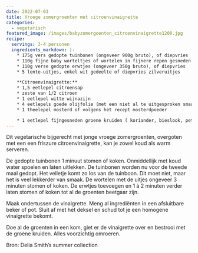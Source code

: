 ```yaml
---
date: 2022-07-03
title: Vroege zomergroenten met citroenvinaigrette
categories:
  - vegetarisch
featured_image: /images/babyzomergoenten_citroenvinaigrette1200.jpg
recipe:
  servings: 3-4 personen
  ingredients_markdown: |-
    * 175g vers gedopte tuinbonen (ongeveer 900g bruto), of diepvries
    * 110g fijne baby worteltjes of wortelen in fijnere repen gesneden
    * 110g verse gedopte erwtjes (ongeveer 350g bruto), of diepvries    * 5 lente-uitjes, enkel wit gedeelte of diepvries zilveruitjes

    **Citroenvinaigrette:**
    * 1,5 eetlepel citroensap
    * zeste van 1/2 citroen
    * 1 eetlepel witte wijnazijn
    * 4 eetlepels goede olijfolie (met een niet al te uitgesproken smaak)
    * 1 theelepel mosterd of volgens het recept mosterdpoeder

    * 1 eetlepel fijngesneden groene kruiden ( koriander, bieslook, peterselie, het groen van de lente-uitjes…)
---
```

Dit vegetarische bijgerecht met jonge vroege zomergroenten, overgoten met een een friszure citroenvinaigrette, kan je zowel koud als warm serveren.

<!--more-->

De gedopte tuinbonen 1 minuut stomen of koken. Onmiddellijk met koud water spoelen en laten uitlekken.
De tuinbonen worden nu voor de tweede maal gedopt. Het velletje komt zo los van de tuinboon. Dit moet niet, maar het is veel lekkerder van smaak.
De wortelen met de uitjes ongeveer 3 minuten stomen of koken. De erwtjes toevoegen en 1 à 2 minuten verder laten stomen of koken tot al de groenten beetgaar zijn.

Maak ondertussen de vinaigrette. Meng al ingrediënten in een afsluitbare beker of pot. Sluit af met het deksel en schud tot je een homogene vinaigrette bekomt.

Doe al de groenten in een kom, giet er de vinaigrette over en bestrooi met de groene kruiden. Alles voorzichtig omroeren.


Bron: Delia Smith’s summer collection
